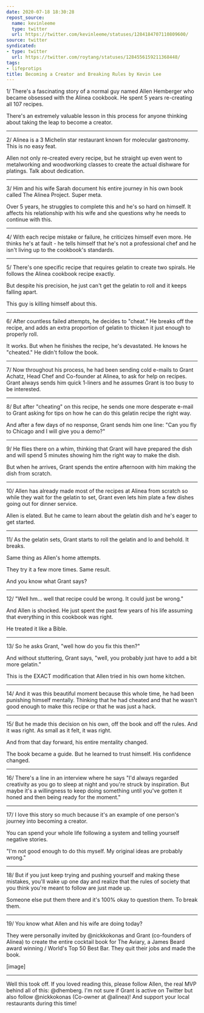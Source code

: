 ```yaml
---
date: 2020-07-18 18:30:28
repost_source:
  name: kevinleeme
  type: twitter
  url: https://twitter.com/kevinleeme/statuses/1284184707110809600/
source: twitter
syndicated:
- type: twitter
  url: https://twitter.com/roytang/statuses/1284556159211368448/
tags:
- lifeprotips
title: Becoming a Creator and Breaking Rules by Kevin Lee
---
```


1/ There's a fascinating story of a normal guy named Allen Hemberger who became obsessed with the Alinea cookbook. He spent 5 years re-creating all 107 recipes. 



There's an extremely valuable lesson in this process for anyone thinking about taking the leap to become a creator.

---

2/ Alinea is a 3 Michelin star restaurant known for molecular gastronomy. This is no easy feat.



Allen not only re-created every recipe, but he straight up even went to metalworking and woodworking classes to create the actual dishware for platings. Talk about dedication.

---

3/ Him and his wife Sarah document his entire journey in his own book called The Alinea Project. Super meta. 



Over 5 years, he struggles to complete this and he's so hard on himself. It affects his relationship with his wife and she questions why he needs to continue with this.

---

4/ With each recipe mistake or failure, he criticizes himself even more. He thinks he's at fault - he tells himself that he's not a professional chef and he isn't living up to the cookbook's standards.

---

5/ There's one specific recipe that requires gelatin to create two spirals. He follows the Alinea cookbook recipe exactly. 



But despite his precision, he just can't get the gelatin to roll and it keeps falling apart. 



This guy is killing himself about this.

---

6/ After countless failed attempts, he decides to "cheat." He breaks off the recipe, and adds an extra proportion of gelatin to thicken it just enough to properly roll.



It works. But when he finishes the recipe, he's devastated. He knows he "cheated." He didn't follow the book.

---

7/ Now throughout his process, he had been sending cold e-mails to Grant Achatz, Head Chef and Co-founder at Alinea, to ask for help on recipes. Grant always sends him quick 1-liners and he assumes Grant is too busy to be interested.

---

8/ But after "cheating" on this recipe, he sends one more desperate e-mail to Grant asking for tips on how he can do this gelatin recipe the right way.



And after a few days of no response, Grant sends him one line: "Can you fly to Chicago and I will give you a demo?"

---

9/ He flies there on a whim, thinking that Grant will have prepared the dish and will spend 5 minutes showing him the right way to make the dish.



But when he arrives, Grant spends the entire afternoon with him making the dish from scratch.

---

10/ Allen has already made most of the recipes at Alinea from scratch so while they wait for the gelatin to set, Grant even lets him plate a few dishes going out for dinner service.



Allen is elated. But he came to learn about the gelatin dish and he's eager to get started.

---

11/ As the gelatin sets, Grant starts to roll the gelatin and lo and behold. It breaks. 



Same thing as Allen's home attempts.



They try it a few more times. Same result.



And you know what Grant says?

---

12/ "Well hm... well that recipe could be wrong. It could just be wrong."



And Allen is shocked. He just spent the past few years of his life assuming that everything in this cookbook was right. 



He treated it like a Bible.

---

13/ So he asks Grant, "well how do you fix this then?" 



And without stuttering, Grant says, "well, you probably just have to add a bit more gelatin."



This is the EXACT modification that Allen tried in his own home kitchen.

---

14/ And it was this beautiful moment because this whole time, he had been punishing himself mentally. Thinking that he had cheated and that he wasn't good enough to make this recipe or that he was just a hack.

---

15/ But he made this decision on his own, off the book and off the rules. And it was right. As small as it felt, it was right.



And from that day forward, his entire mentality changed. 



The book became a guide. But he learned to trust himself. His confidence changed.

---

16/ There's a line in an interview where he says "I'd always regarded creativity as you go to sleep at night and you're struck by inspiration. But maybe it's a willingness to keep doing something until you've gotten it honed and then being ready for the moment."

---

17/ I love this story so much because it's an example of one person's journey into becoming a creator. 



You can spend your whole life following a system and telling yourself negative stories. 



"I'm not good enough to do this myself. My original ideas are probably wrong."

---

18/ But if you just keep trying and pushing yourself and making these mistakes, you'll wake up one day and realize that the rules of society that you think you're meant to follow are just made up. 



Someone else put them there and it's 100% okay to question them. To break them.

---

19/ You know what Allen and his wife are doing today?



They were personally invited by @nickkokonas and Grant (co-founders of Alinea) to create the entire cocktail book for The Aviary, a James Beard award winning / World's Top 50 Best Bar. They quit their jobs and made the book.

[image]

---

Well this took off. If you loved reading this, please follow Allen, the real MVP behind all of this: @dhemberg. I'm not sure if Grant is active on Twitter but also follow @nickkokonas (Co-owner at @alinea)! And support your local restaurants during this time!